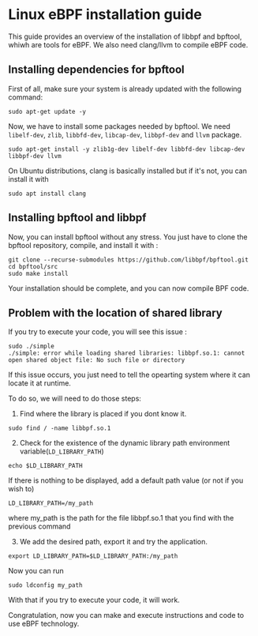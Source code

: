 # Linux eBPF installation guide

This guide provides an overview of the installation of libbpf and bpftool, whiwh are tools for eBPF.
We also need clang/llvm to compile eBPF code.

## Installing dependencies for bpftool

First of all, make sure your system is already updated with the following command:
```
sudo apt-get update -y
```

Now, we have to install some packages needed by bpftool.
We need `libelf-dev`, `zlib`, `libbfd-dev`, `libcap-dev`, `libbpf-dev` and `llvm` package.

```
sudo apt-get install -y zlib1g-dev libelf-dev libbfd-dev libcap-dev libbpf-dev llvm
```

On Ubuntu distributions, clang is basically installed but if it's not, you can install it with
```
sudo apt install clang
```
## Installing bpftool and libbpf

Now, you can install bpftool without any stress.
You just have to clone the bpftool repository, compile, and install it with :

```
git clone --recurse-submodules https://github.com/libbpf/bpftool.git
cd bpftool/src
sudo make install
```

Your installation should be complete, and you can now compile BPF code. 

## Problem with the location of shared library

If you try to execute your code, you will see this issue :
```
sudo ./simple
./simple: error while loading shared libraries: libbpf.so.1: cannot open shared object file: No such file or directory
```

If this issue occurs, you just need to tell the opearting system where it can locate it at runtime.

To do so, we will need to do those steps:

1. Find where the library is placed if you dont know it.
```
sudo find / -name libbpf.so.1
```
2. Check for the existence of the dynamic library path environment variable(`LD_LIBRARY_PATH`)
```
echo $LD_LIBRARY_PATH
```
If there is nothing to be displayed, add a default path value (or not if you wish to)
```
LD_LIBRARY_PATH=/my_path
```
where my_path is the path for the file libbpf.so.1 that you find with the previous command

3. We add the desired path, export it and try the application.
```
export LD_LIBRARY_PATH=$LD_LIBRARY_PATH:/my_path
```

Now you can run 
```
sudo ldconfig my_path
```

With that if you try to execute your code, it will work.

Congratulation, now you can make and execute instructions and code to use eBPF technology. 
